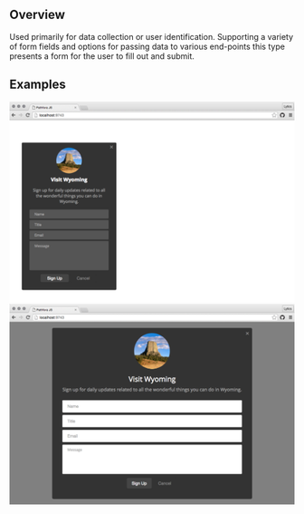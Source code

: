 ## Overview
Used primarily for data collection or user identification. Supporting a variety of form fields and options for passing data to various end-points this type presents a form for the user to fill out and submit. 

## Examples
![form slideup](../img/form-slideout.png)
![form modal](../img/form-modal.png)